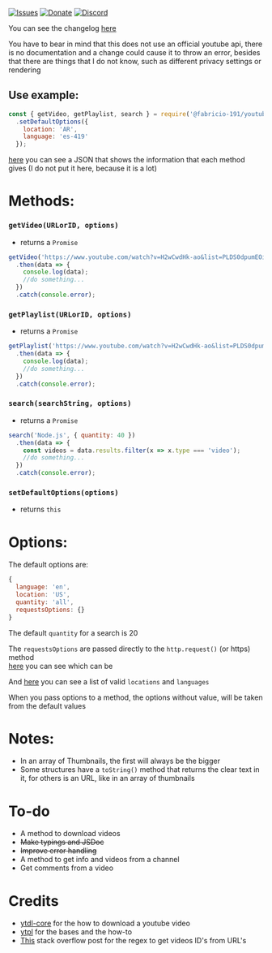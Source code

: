 [![Issues](https://img.shields.io/github/issues/Fabricio-191/youtube?style=for-the-badge)](https://github.com/Fabricio-191/youtube/issues)
[![Donate](https://img.shields.io/badge/donate-patreon-F96854.svg?style=for-the-badge)](https://www.patreon.com/fabricio_191)
[![Discord](https://img.shields.io/discord/555535212461948936?style=for-the-badge&color=7289da)](https://discord.gg/zrESMn6) 

You can see the changelog [here](https://github.com/Fabricio-191/youtube/blob/main/docs/changelog.md)

You have to bear in mind that this does not use an official youtube api, there is no documentation and a change could cause it to throw an error, besides that there are things that I do not know, such as different privacy settings or rendering 

## Use example:
```js
const { getVideo, getPlaylist, search } = require('@fabricio-191/youtube')
  .setDefaultOptions({
    location: 'AR',
    language: 'es-419'
  });
``` 

[here](https://github.com/Fabricio-191/youtube/blob/main/test/results.json) you can see a JSON that shows the information that each method gives (I do not put it here, because it is a lot)

# Methods:
### `getVideo(URLorID, options)`
  * returns a `Promise`
```js
getVideo('https://www.youtube.com/watch?v=H2wCwdHk-ao&list=PLDS0dpumEOi0pu_0pCGqvcaRkxg-o1gqg')
  .then(data => {
    console.log(data);
    //do something...
  })  
  .catch(console.error);
```
### `getPlaylist(URLorID, options)`
  * returns a `Promise`
```js
getPlaylist('https://www.youtube.com/watch?v=H2wCwdHk-ao&list=PLDS0dpumEOi0pu_0pCGqvcaRkxg-o1gqg')
  .then(data => {
    console.log(data);
    //do something...
  })  
  .catch(console.error);
```
### `search(searchString, options)`
  * returns a `Promise`
```js
search('Node.js', { quantity: 40 })
  .then(data => {
    const videos = data.results.filter(x => x.type === 'video');
    //do something...
  })  
  .catch(console.error);
```
### `setDefaultOptions(options)`
  * returns `this`

# Options:
The default options are: 
```js
{
  language: 'en',
  location: 'US',
  quantity: 'all',
  requestsOptions: {}
}
```
The default `quantity` for a search is 20

The `requestsOptions` are passed directly to the `http.request()` (or https) method  
[here](https://nodejs.org/api/http.html#http_http_request_options_callback) you can see which can be
  
And [here](https://github.com/Fabricio-191/youtube/blob/main/docs/list.md) you can see a list of valid `locations` and `languages`

When you pass options to a method, the options without value, will be taken from the default values

# Notes:
  * In an array of Thumbnails, the first will always be the bigger
  * Some structures have a `toString()` method that returns the clear text in it, for others is an URL, like in an array of thumbnails
  
# To-do
  * A method to download videos
  * ~~Make typings and JSDoc~~
  * ~~Improve error handling~~
  * A method to get info and videos from a channel
  * Get comments from a video
    
# Credits
  * [ytdl-core](https://www.npmjs.com/package/ytdl-core) for the how to download a youtube video
  * [ytpl](https://www.npmjs.com/package/ytpl) for the bases and the how-to
  * [This](https://stackoverflow.com/questions/6903823/regex-for-youtube-id) stack overflow post for the regex to get videos ID's from URL's